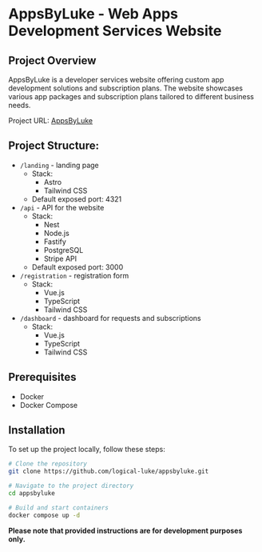 # AppsByLuke - Web Apps Development Services Website

## Project Overview

AppsByLuke is a developer services website offering custom app development solutions and subscription plans. 
The website showcases various app packages and subscription plans tailored to different business needs.

Project URL: [AppsByLuke](https://appsbyluke.com/)

## Project Structure:

- `/landing` - landing page
    - Stack:
      - Astro
      - Tailwind CSS
    - Default exposed port: 4321
- `/api` - API for the website
    - Stack:
      - Nest
      - Node.js
      - Fastify
      - PostgreSQL
      - Stripe API 
    - Default exposed port: 3000
- `/registration` - registration form 
    - Stack:
      - Vue.js
      - TypeScript
      - Tailwind CSS
- `/dashboard` - dashboard for requests and subscriptions
    - Stack:
      - Vue.js
      - TypeScript
      - Tailwind CSS

## Prerequisites

- Docker
- Docker Compose

## Installation

To set up the project locally, follow these steps:

```bash
# Clone the repository
git clone https://github.com/logical-luke/appsbyluke.git

# Navigate to the project directory
cd appsbyluke

# Build and start containers
docker compose up -d
```

**Please note that provided instructions are for development purposes only.**